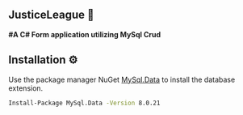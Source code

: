 ## JusticeLeague 🦸‍
 **#A C# Form application utilizing MySql Crud**

 ## Installation ⚙

 Use the package manager NuGet [MySql.Data](https://www.nuget.org/packages/MySql.Data) to install the database extension.

 ```bash
 Install-Package MySql.Data -Version 8.0.21
 ```
